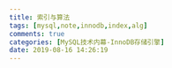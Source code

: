 ```yaml
---
title: 索引与算法
tags: [mysql,note,innodb,index,alg]
comments: true
categories: [MySQL技术内幕-InnoDB存储引擎]
date: 2019-08-16 14:26:19
---
```

